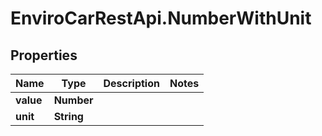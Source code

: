 # EnviroCarRestApi.NumberWithUnit

## Properties
Name | Type | Description | Notes
------------ | ------------- | ------------- | -------------
**value** | **Number** |  | 
**unit** | **String** |  | 
